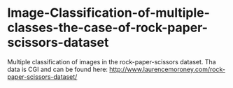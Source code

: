 # Image-Classification-of-multiple-classes-the-case-of-rock-paper-scissors-dataset
Multiple classification of images in the rock-paper-scissors dataset. Tha data is CGI and can be found here:  http://www.laurencemoroney.com/rock-paper-scissors-dataset/
